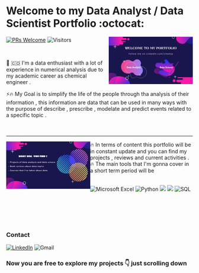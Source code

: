 # Welcome to my Data Analyst / Data Scientist Portfolio  :octocat:
[![PRs Welcome](https://img.shields.io/badge/PRs-welcome-blueviolet.svg?style=flat&logo=github)](https://github.com/ABENGDATA)
<img alt="Visitors" src="https://komarev.com/ghpvc/?username=ABENGDATA&style=flat&labelColor=blue&logo=github&label=PROFILE+VIEWS&color=blueviolet"/>
<img align="right" width="45%" src="welcome.jpg">

<br />

🏅 🇨🇴 I'm a data enthusiast with a lot of experience in numerical analysis due to my academic career as chemical engineer .

⚡🔥 My Goal is to simplify the life of the people  through tha analysis of their information , this information are 
 data that can be used in many ways with the purpose of describe , prescribe , modelate and predict events related to a specific topic .
<br />
<br />
<br />

---

<img align="left" width="45%" src="welcome2.jpg">
🔥 In terms of content this portfolio will be in constant update and you can find my projects , reviews and current activities .
🔥 The main tools that I'm gonna cover in a short term period will be 
<br />
<br />

![Microsoft Excel](https://img.shields.io/badge/Microsoft_Excel-217346?style=for-the-badge&logo=microsoft-excel&logoColor=white) 
![Python](https://img.shields.io/badge/python-3670A0?style=for-the-badge&logo=python&logoColor=ffdd54)
<img src="https://img.shields.io/badge/pandas-%23150458.svg?style=for-the-badge&logo=pandas&logoColor=white">
<img src="https://img.shields.io/badge/numpy-%23013243.svg?style=for-the-badge&logo=numpy&logoColor=white">
![SQL](https://img.shields.io/badge/SQL-217346?style=for-the-badge&logo=microsoft-sql&logoColor=white) 

<br />
<br />
<br />
<br />




### Contact 
[![LinkedIn](https://img.shields.io/badge/linkedin-%230077B5.svg?style=for-the-badge&logo=linkedin&logoColor=white)](https://www.linkedin.com/in/chemjs/)
![Gmail](https://img.shields.io/badge/juansw250@gmail.com-D14836?style=for-the-badge&logo=gmail&logoColor=white)

### Now you are free to explore my projects 👇 just scrolling down 

